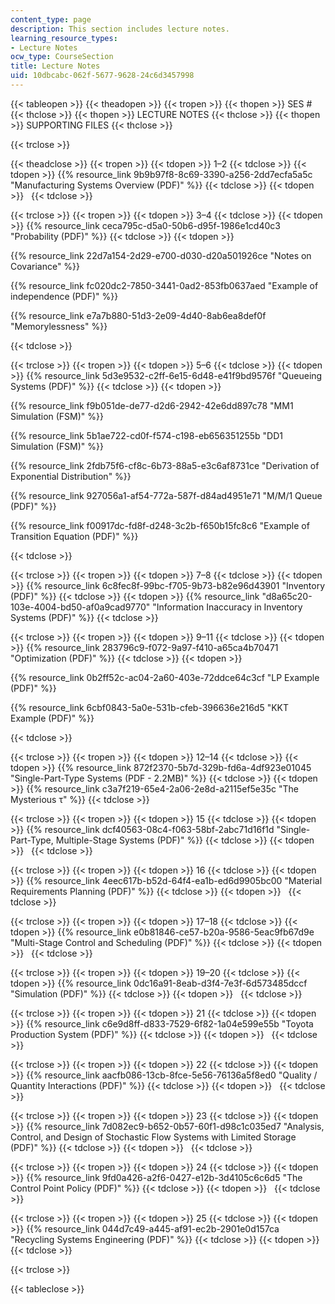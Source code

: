 ```yaml
---
content_type: page
description: This section includes lecture notes.
learning_resource_types:
- Lecture Notes
ocw_type: CourseSection
title: Lecture Notes
uid: 10dbcabc-062f-5677-9628-24c6d3457998
---
```


{{< tableopen >}}
{{< theadopen >}}
{{< tropen >}}
{{< thopen >}}
SES #
{{< thclose >}}
{{< thopen >}}
LECTURE NOTES
{{< thclose >}}
{{< thopen >}}
SUPPORTING FILES
{{< thclose >}}

{{< trclose >}}

{{< theadclose >}}
{{< tropen >}}
{{< tdopen >}}
1–2
{{< tdclose >}}
{{< tdopen >}}
{{% resource_link 9b9b97f8-8c69-3390-a256-2dd7ecfa5a5c "Manufacturing Systems Overview (PDF)" %}}
{{< tdclose >}}
{{< tdopen >}}
 
{{< tdclose >}}

{{< trclose >}}
{{< tropen >}}
{{< tdopen >}}
3–4
{{< tdclose >}}
{{< tdopen >}}
{{% resource_link ceca795c-d5a0-50b6-d95f-1986e1cd40c3 "Probability (PDF)" %}}
{{< tdclose >}}
{{< tdopen >}}


{{% resource_link 22d7a154-2d29-e700-d030-d20a501926ce "Notes on Covariance" %}}

{{% resource_link fc020dc2-7850-3441-0ad2-853fb0637aed "Example of independence (PDF)" %}}

{{% resource_link e7a7b880-51d3-2e09-4d40-8ab6ea8def0f "Memorylessness" %}}


{{< tdclose >}}

{{< trclose >}}
{{< tropen >}}
{{< tdopen >}}
5–6
{{< tdclose >}}
{{< tdopen >}}
{{% resource_link 5d3e9532-c2ff-6e15-6d48-e41f9bd9576f "Queueing Systems (PDF)" %}}
{{< tdclose >}}
{{< tdopen >}}


{{% resource_link f9b051de-de77-d2d6-2942-42e6dd897c78 "MM1 Simulation (FSM)" %}}

{{% resource_link 5b1ae722-cd0f-f574-c198-eb656351255b "DD1 Simulation (FSM)" %}}

{{% resource_link 2fdb75f6-cf8c-6b73-88a5-e3c6af8731ce "Derivation of Exponential Distribution" %}}

{{% resource_link 927056a1-af54-772a-587f-d84ad4951e71 "M/M/1 Queue (PDF)" %}}

{{% resource_link f00917dc-fd8f-d248-3c2b-f650b15fc8c6 "Example of Transition Equation (PDF)" %}}


{{< tdclose >}}

{{< trclose >}}
{{< tropen >}}
{{< tdopen >}}
7–8
{{< tdclose >}}
{{< tdopen >}}
{{% resource_link 6c8fec8f-99bc-f705-9b73-b82e96d43901 "Inventory (PDF)" %}}
{{< tdclose >}}
{{< tdopen >}}
{{% resource_link "d8a65c20-103e-4004-bd50-af0a9cad9770" "Information Inaccuracy in Inventory Systems (PDF)" %}}
{{< tdclose >}}

{{< trclose >}}
{{< tropen >}}
{{< tdopen >}}
9–11
{{< tdclose >}}
{{< tdopen >}}
{{% resource_link 283796c9-f072-9a97-f410-a65ca4b70471 "Optimization (PDF)" %}}
{{< tdclose >}}
{{< tdopen >}}


{{% resource_link 0b2ff52c-ac04-2a60-403e-72ddce64c3cf "LP Example (PDF)" %}}

{{% resource_link 6cbf0843-5a0e-531b-cfeb-396636e216d5 "KKT Example (PDF)" %}}


{{< tdclose >}}

{{< trclose >}}
{{< tropen >}}
{{< tdopen >}}
12–14
{{< tdclose >}}
{{< tdopen >}}
{{% resource_link 872f2370-5b7d-329b-fd6a-4df923e01045 "Single-Part-Type Systems (PDF - 2.2MB)" %}}
{{< tdclose >}}
{{< tdopen >}}
{{% resource_link c3a7f219-65e4-2a06-2e8d-a2115ef5e35c "The Mysterious τ" %}}
{{< tdclose >}}

{{< trclose >}}
{{< tropen >}}
{{< tdopen >}}
15
{{< tdclose >}}
{{< tdopen >}}
{{% resource_link dcf40563-08c4-f063-58bf-2abc71d16f1d "Single-Part-Type, Multiple-Stage Systems (PDF)" %}}
{{< tdclose >}}
{{< tdopen >}}
 
{{< tdclose >}}

{{< trclose >}}
{{< tropen >}}
{{< tdopen >}}
16
{{< tdclose >}}
{{< tdopen >}}
{{% resource_link 4eec617b-b52d-64f4-ea1b-ed6d9905bc00 "Material Requirements Planning (PDF)" %}}
{{< tdclose >}}
{{< tdopen >}}
 
{{< tdclose >}}

{{< trclose >}}
{{< tropen >}}
{{< tdopen >}}
17–18
{{< tdclose >}}
{{< tdopen >}}
{{% resource_link e0b81846-ce57-b20a-9586-5eac9fb67d9e "Multi-Stage Control and Scheduling (PDF)" %}}
{{< tdclose >}}
{{< tdopen >}}
 
{{< tdclose >}}

{{< trclose >}}
{{< tropen >}}
{{< tdopen >}}
19–20
{{< tdclose >}}
{{< tdopen >}}
{{% resource_link 0dc16a91-8eab-d3f4-7e3f-6d573485dccf "Simulation (PDF)" %}}
{{< tdclose >}}
{{< tdopen >}}
 
{{< tdclose >}}

{{< trclose >}}
{{< tropen >}}
{{< tdopen >}}
21
{{< tdclose >}}
{{< tdopen >}}
{{% resource_link c6e9d8ff-d833-7529-6f82-1a04e599e55b "Toyota Production System (PDF)" %}}
{{< tdclose >}}
{{< tdopen >}}
 
{{< tdclose >}}

{{< trclose >}}
{{< tropen >}}
{{< tdopen >}}
22
{{< tdclose >}}
{{< tdopen >}}
{{% resource_link aacfb086-13cb-8fce-5e56-76136a5f8ed0 "Quality / Quantity Interactions (PDF)" %}}
{{< tdclose >}}
{{< tdopen >}}
 
{{< tdclose >}}

{{< trclose >}}
{{< tropen >}}
{{< tdopen >}}
23
{{< tdclose >}}
{{< tdopen >}}
{{% resource_link 7d082ec9-b652-0b57-60f1-d98c1c035ed7 "Analysis, Control, and Design of Stochastic Flow Systems with Limited Storage (PDF)" %}}
{{< tdclose >}}
{{< tdopen >}}
 
{{< tdclose >}}

{{< trclose >}}
{{< tropen >}}
{{< tdopen >}}
24
{{< tdclose >}}
{{< tdopen >}}
{{% resource_link 9fd0a426-a2f6-0427-e12b-3d4105c6c6d5 "The Control Point Policy (PDF)" %}}
{{< tdclose >}}
{{< tdopen >}}
 
{{< tdclose >}}

{{< trclose >}}
{{< tropen >}}
{{< tdopen >}}
25
{{< tdclose >}}
{{< tdopen >}}
{{% resource_link 044d7c49-a445-af91-ec2b-2901e0d157ca "Recycling Systems Engineering (PDF)" %}}
{{< tdclose >}}
{{< tdopen >}}
 
{{< tdclose >}}

{{< trclose >}}

{{< tableclose >}}